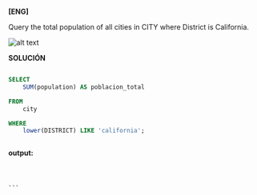 
**[ENG]**

Query the total population of all cities in CITY where District is California.


![alt text](image.jpg)


**SOLUCIÓN**

```sql

SELECT
    SUM(population) AS poblacion_total

FROM
    city

WHERE
    lower(DISTRICT) LIKE 'california';



```


**output:**


````



```